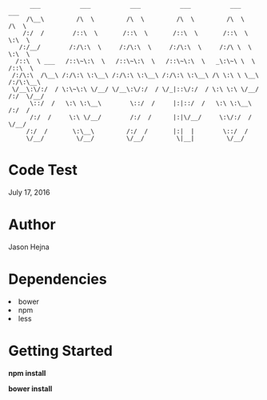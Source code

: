           ___           ___           ___           ___           ___           ___
         /\__\         /\  \         /\  \         /\  \         /\  \         /\  \
        /:/  /        /::\  \       /::\  \       /::\  \       /::\  \        \:\  \
       /:/__/        /:/\:\  \     /:/\:\  \     /:/\:\  \     /:/\ \  \        \:\  \
      /::\  \ ___   /::\~\:\  \   /::\~\:\  \   /::\~\:\  \   _\:\~\ \  \       /::\  \
     /:/\:\  /\__\ /:/\:\ \:\__\ /:/\:\ \:\__\ /:/\:\ \:\__\ /\ \:\ \ \__\     /:/\:\__\
     \/__\:\/:/  / \:\~\:\ \/__/ \/__\:\/:/  / \/_|::\/:/  / \:\ \:\ \/__/    /:/  \/__/
          \::/  /   \:\ \:\__\        \::/  /     |:|::/  /   \:\ \:\__\     /:/  /
          /:/  /     \:\ \/__/        /:/  /      |:|\/__/     \:\/:/  /     \/__/
         /:/  /       \:\__\         /:/  /       |:|  |        \::/  /
         \/__/         \/__/         \/__/         \|__|         \/__/


<h1>Code Test</h1>
<p>July 17, 2016</p>

<h1>Author</h1>
<p>Jason Hejna</p>

<h1>Dependencies</h1>
<li>bower</li>
<li>npm</li>
<li>less</li>

<h1>Getting Started</h1>
<p><b>npm install</b></p>
<p><b>bower install</b></p>